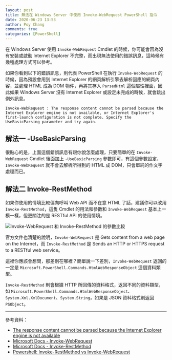 ```yaml
---
layout: post
title: 無法在 Windows Server 中使用 Invoke-WebRequest PowerShell 指令
date: 2020-06-23 13:53
author: Poy Chang
comments: true
categories: [PowerShell]
---
```


在 Windows Server 使用 `Invoke-WebRequest` Cmdlet 的時候，你可能會因為沒有安裝或啟動 Internet Explorer 不完整，而出現無法使用的錯誤訊息，這時候有幾種處理方式可以參考。

如果你看到以下的錯誤訊息，則代表 PowerShell 在執行 `Invoke-WebRequest` 的時候，因為預設會用到 Internet Explorer 的網頁解析引擎去解析回應的網頁內容，並處理 HTML 成為 DOM 物件，再將其存入 `ParsedHtml` 這個屬性裡面，因此如果 Windows Server 沒有 Internet Explorer 或設定未完成的時候，就會跳出例外訊息。

```log
Invoke-WebRequest : The response content cannot be parsed because the Internet Explorer engine is not available, or Internet Explorer's first-launch configuration is not complete. Specify the UseBasicParsing parameter and try again.
```

## 解法一 -UseBasicParsing

很貼心的是，上面這個錯誤訊息有跟你說怎麼處理，只要簡單的在 `Invoke-WebRequest` Cmdlet 後面加上 `-UseBasicParsing` 參數即可，有這個參數設定，`Invoke-WebRequest` 就不會去解析所得到的 HTML 成 DOM，只會單純的作文字處理而已。

## 解法二 Invoke-RestMethod

如果你使用的情境比較偏向呼叫 Web API 而不在意 HTML 了話，建議你可以改用 `Invoke-RestMethod`，這隻 Cmdlet 的用法和參數和 `Invoke-WebRequest` 基本上一模一樣，但更關注的是 RESTful API 的使用情境。

![Invoke-WebRequest 和 Invoke-RestMethod 的參數比較](https://i.imgur.com/YtQLI3R.png)

官方文件也清楚的說明，`Invoke-WebRequest` 是 Gets content from a web page on the Internet，而 `Invoke-RestMethod` 是 Sends an HTTP or HTTPS request to a RESTful web service。

這裡你應該會想問，那差別在哪裡？簡單說一下差別，`Invoke-WebRequest` 返回的一定是 `Microsoft.PowerShell.Commands.HtmlWebResponseObject` 這個資料類型。

`Invoke-RestMethod` 則會根據 HTTP 所回傳的資料格式，返回不同的資料類型，如 `Microsoft.PowerShell.Commands.HtmlWebResponseObject`、`System.Xml.XmlDocument`、`System.String`，如果是 JSON 資料格式則返回 `PSObject`。

----------

參考資料：

* [The response content cannot be parsed because the Internet Explorer engine is not available](https://stackoverflow.com/questions/38005341/the-response-content-cannot-be-parsed-because-the-internet-explorer-engine-is-no)
* [Microsoft Docs - Invoke-WebRequest](https://docs.microsoft.com/en-us/previous-versions/powershell/module/Microsoft.PowerShell.Utility/Invoke-WebRequest?view=powershell-5.0#description)
* [Microsoft Docs - Invoke-RestMethod](https://docs.microsoft.com/en-us/previous-versions/powershell/module/microsoft.powershell.utility/invoke-restmethod?view=powershell-5.0)
* [Powershell: Invoke-RestMethod vs Invoke-WebRequest](https://www.systemcenterautomation.com/2018/05/invoke-restmethod-vs-invoke-webrequest/)
